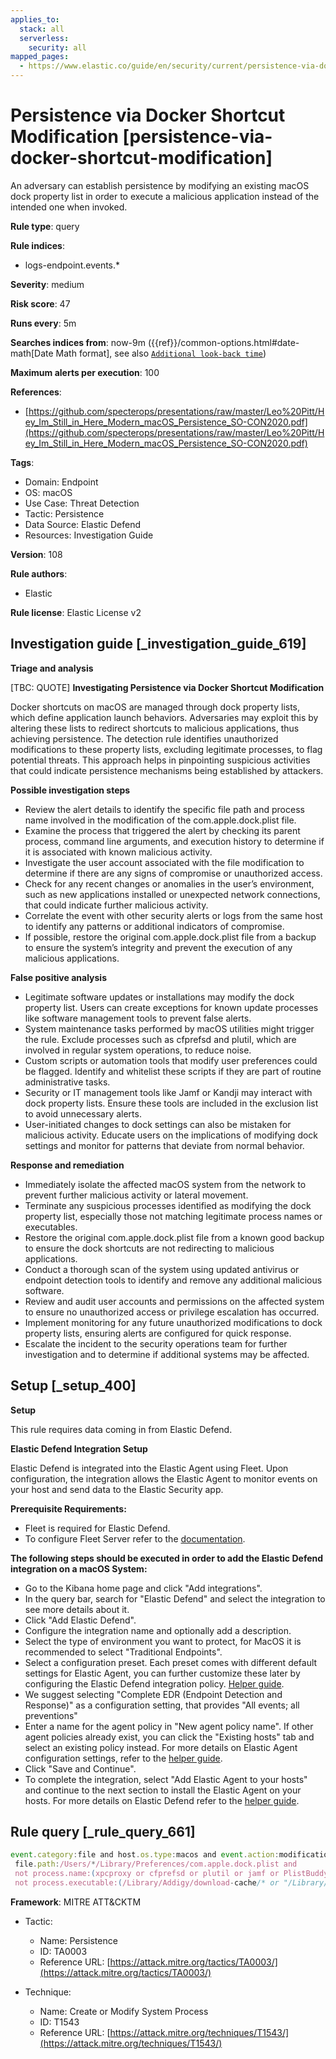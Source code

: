 ```yaml
---
applies_to:
  stack: all
  serverless:
    security: all
mapped_pages:
  - https://www.elastic.co/guide/en/security/current/persistence-via-docker-shortcut-modification.html
---
```


# Persistence via Docker Shortcut Modification [persistence-via-docker-shortcut-modification]

An adversary can establish persistence by modifying an existing macOS dock property list in order to execute a malicious application instead of the intended one when invoked.

**Rule type**: query

**Rule indices**:

* logs-endpoint.events.*

**Severity**: medium

**Risk score**: 47

**Runs every**: 5m

**Searches indices from**: now-9m ({{ref}}/common-options.html#date-math[Date Math format], see also [`Additional look-back time`](docs-content://solutions/security/detect-and-alert/create-detection-rule.md#rule-schedule))

**Maximum alerts per execution**: 100

**References**:

* [https://github.com/specterops/presentations/raw/master/Leo%20Pitt/Hey_Im_Still_in_Here_Modern_macOS_Persistence_SO-CON2020.pdf](https://github.com/specterops/presentations/raw/master/Leo%20Pitt/Hey_Im_Still_in_Here_Modern_macOS_Persistence_SO-CON2020.pdf)

**Tags**:

* Domain: Endpoint
* OS: macOS
* Use Case: Threat Detection
* Tactic: Persistence
* Data Source: Elastic Defend
* Resources: Investigation Guide

**Version**: 108

**Rule authors**:

* Elastic

**Rule license**: Elastic License v2

## Investigation guide [_investigation_guide_619]

**Triage and analysis**

[TBC: QUOTE]
**Investigating Persistence via Docker Shortcut Modification**

Docker shortcuts on macOS are managed through dock property lists, which define application launch behaviors. Adversaries may exploit this by altering these lists to redirect shortcuts to malicious applications, thus achieving persistence. The detection rule identifies unauthorized modifications to these property lists, excluding legitimate processes, to flag potential threats. This approach helps in pinpointing suspicious activities that could indicate persistence mechanisms being established by attackers.

**Possible investigation steps**

* Review the alert details to identify the specific file path and process name involved in the modification of the com.apple.dock.plist file.
* Examine the process that triggered the alert by checking its parent process, command line arguments, and execution history to determine if it is associated with known malicious activity.
* Investigate the user account associated with the file modification to determine if there are any signs of compromise or unauthorized access.
* Check for any recent changes or anomalies in the user’s environment, such as new applications installed or unexpected network connections, that could indicate further malicious activity.
* Correlate the event with other security alerts or logs from the same host to identify any patterns or additional indicators of compromise.
* If possible, restore the original com.apple.dock.plist file from a backup to ensure the system’s integrity and prevent the execution of any malicious applications.

**False positive analysis**

* Legitimate software updates or installations may modify the dock property list. Users can create exceptions for known update processes like software management tools to prevent false alerts.
* System maintenance tasks performed by macOS utilities might trigger the rule. Exclude processes such as cfprefsd and plutil, which are involved in regular system operations, to reduce noise.
* Custom scripts or automation tools that modify user preferences could be flagged. Identify and whitelist these scripts if they are part of routine administrative tasks.
* Security or IT management tools like Jamf or Kandji may interact with dock property lists. Ensure these tools are included in the exclusion list to avoid unnecessary alerts.
* User-initiated changes to dock settings can also be mistaken for malicious activity. Educate users on the implications of modifying dock settings and monitor for patterns that deviate from normal behavior.

**Response and remediation**

* Immediately isolate the affected macOS system from the network to prevent further malicious activity or lateral movement.
* Terminate any suspicious processes identified as modifying the dock property list, especially those not matching legitimate process names or executables.
* Restore the original com.apple.dock.plist file from a known good backup to ensure the dock shortcuts are not redirecting to malicious applications.
* Conduct a thorough scan of the system using updated antivirus or endpoint detection tools to identify and remove any additional malicious software.
* Review and audit user accounts and permissions on the affected system to ensure no unauthorized access or privilege escalation has occurred.
* Implement monitoring for any future unauthorized modifications to dock property lists, ensuring alerts are configured for quick response.
* Escalate the incident to the security operations team for further investigation and to determine if additional systems may be affected.


## Setup [_setup_400]

**Setup**

This rule requires data coming in from Elastic Defend.

**Elastic Defend Integration Setup**

Elastic Defend is integrated into the Elastic Agent using Fleet. Upon configuration, the integration allows the Elastic Agent to monitor events on your host and send data to the Elastic Security app.

**Prerequisite Requirements:**

* Fleet is required for Elastic Defend.
* To configure Fleet Server refer to the [documentation](docs-content://reference/ingestion-tools/fleet/fleet-server.md).

**The following steps should be executed in order to add the Elastic Defend integration on a macOS System:**

* Go to the Kibana home page and click "Add integrations".
* In the query bar, search for "Elastic Defend" and select the integration to see more details about it.
* Click "Add Elastic Defend".
* Configure the integration name and optionally add a description.
* Select the type of environment you want to protect, for MacOS it is recommended to select "Traditional Endpoints".
* Select a configuration preset. Each preset comes with different default settings for Elastic Agent, you can further customize these later by configuring the Elastic Defend integration policy. [Helper guide](docs-content://solutions/security/configure-elastic-defend/configure-an-integration-policy-for-elastic-defend.md).
* We suggest selecting "Complete EDR (Endpoint Detection and Response)" as a configuration setting, that provides "All events; all preventions"
* Enter a name for the agent policy in "New agent policy name". If other agent policies already exist, you can click the "Existing hosts" tab and select an existing policy instead. For more details on Elastic Agent configuration settings, refer to the [helper guide](docs-content://reference/ingestion-tools/fleet/agent-policy.md).
* Click "Save and Continue".
* To complete the integration, select "Add Elastic Agent to your hosts" and continue to the next section to install the Elastic Agent on your hosts. For more details on Elastic Defend refer to the [helper guide](docs-content://solutions/security/configure-elastic-defend/install-elastic-defend.md).


## Rule query [_rule_query_661]

```js
event.category:file and host.os.type:macos and event.action:modification and
 file.path:/Users/*/Library/Preferences/com.apple.dock.plist and
 not process.name:(xpcproxy or cfprefsd or plutil or jamf or PlistBuddy or InstallerRemotePluginService) and
 not process.executable:(/Library/Addigy/download-cache/* or "/Library/Kandji/Kandji Agent.app/Contents/MacOS/kandji-library-manager")
```

**Framework**: MITRE ATT&CKTM

* Tactic:

    * Name: Persistence
    * ID: TA0003
    * Reference URL: [https://attack.mitre.org/tactics/TA0003/](https://attack.mitre.org/tactics/TA0003/)

* Technique:

    * Name: Create or Modify System Process
    * ID: T1543
    * Reference URL: [https://attack.mitre.org/techniques/T1543/](https://attack.mitre.org/techniques/T1543/)



